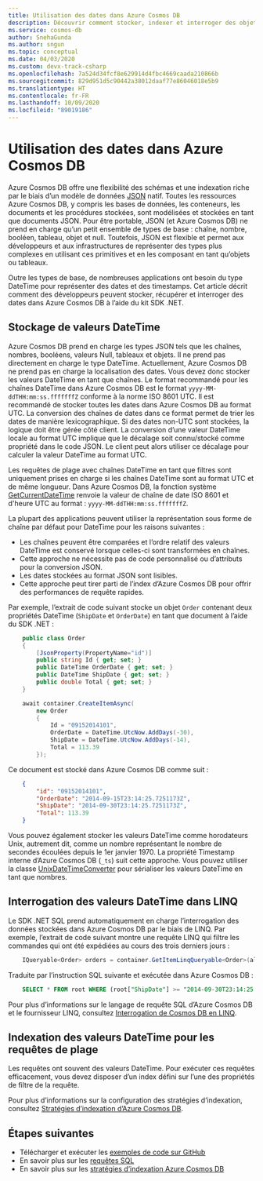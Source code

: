 ```yaml
---
title: Utilisation des dates dans Azure Cosmos DB
description: Découvrir comment stocker, indexer et interroger des objets DataTime dans Azure Cosmos DB
ms.service: cosmos-db
author: SnehaGunda
ms.author: sngun
ms.topic: conceptual
ms.date: 04/03/2020
ms.custom: devx-track-csharp
ms.openlocfilehash: 7a524d34fcf8e629914d4fbc4669caada210866b
ms.sourcegitcommit: 829d951d5c90442a38012daaf77e86046018e5b9
ms.translationtype: HT
ms.contentlocale: fr-FR
ms.lasthandoff: 10/09/2020
ms.locfileid: "89019186"
---
```

# <a name="working-with-dates-in-azure-cosmos-db"></a>Utilisation des dates dans Azure Cosmos DB

Azure Cosmos DB offre une flexibilité des schémas et une indexation riche par le biais d’un modèle de données [JSON](https://www.json.org) natif. Toutes les ressources Azure Cosmos DB, y compris les bases de données, les conteneurs, les documents et les procédures stockées, sont modélisées et stockées en tant que documents JSON. Pour être portable, JSON (et Azure Cosmos DB) ne prend en charge qu’un petit ensemble de types de base : chaîne, nombre, booléen, tableau, objet et null. Toutefois, JSON est flexible et permet aux développeurs et aux infrastructures de représenter des types plus complexes en utilisant ces primitives et en les composant en tant qu’objets ou tableaux.

Outre les types de base, de nombreuses applications ont besoin du type DateTime pour représenter des dates et des timestamps. Cet article décrit comment des développeurs peuvent stocker, récupérer et interroger des dates dans Azure Cosmos DB à l’aide du kit SDK .NET.

## <a name="storing-datetimes"></a>Stockage de valeurs DateTime

Azure Cosmos DB prend en charge les types JSON tels que les chaînes, nombres, booléens, valeurs Null, tableaux et objets. Il ne prend pas directement en charge le type DateTime. Actuellement, Azure Cosmos DB ne prend pas en charge la localisation des dates. Vous devez donc stocker les valeurs DateTime en tant que chaînes. Le format recommandé pour les chaînes DateTime dans Azure Cosmos DB est le format `yyyy-MM-ddTHH:mm:ss.fffffffZ` conforme à la norme ISO 8601 UTC. Il est recommandé de stocker toutes les dates dans Azure Cosmos DB au format UTC. La conversion des chaînes de dates dans ce format permet de trier les dates de manière lexicographique. Si des dates non-UTC sont stockées, la logique doit être gérée côté client. La conversion d’une valeur DateTime locale au format UTC implique que le décalage soit connu/stocké comme propriété dans le code JSON. Le client peut alors utiliser ce décalage pour calculer la valeur DateTime au format UTC.

Les requêtes de plage avec chaînes DateTime en tant que filtres sont uniquement prises en charge si les chaînes DateTime sont au format UTC et de même longueur. Dans Azure Cosmos DB, la fonction système [GetCurrentDateTime](sql-query-getcurrentdatetime.md) renvoie la valeur de chaîne de date ISO 8601 et d'heure UTC au format : `yyyy-MM-ddTHH:mm:ss.fffffffZ`.

La plupart des applications peuvent utiliser la représentation sous forme de chaîne par défaut pour DateTime pour les raisons suivantes :

* Les chaînes peuvent être comparées et l’ordre relatif des valeurs DateTime est conservé lorsque celles-ci sont transformées en chaînes.
* Cette approche ne nécessite pas de code personnalisé ou d’attributs pour la conversion JSON.
* Les dates stockées au format JSON sont lisibles.
* Cette approche peut tirer parti de l’index d’Azure Cosmos DB pour offrir des performances de requête rapides.

Par exemple, l’extrait de code suivant stocke un objet `Order` contenant deux propriétés DateTime (`ShipDate` et `OrderDate`) en tant que document à l’aide du SDK .NET :

```csharp
    public class Order
    {
        [JsonProperty(PropertyName="id")]
        public string Id { get; set; }
        public DateTime OrderDate { get; set; }
        public DateTime ShipDate { get; set; }
        public double Total { get; set; }
    }

    await container.CreateItemAsync(
        new Order
        {
            Id = "09152014101",
            OrderDate = DateTime.UtcNow.AddDays(-30),
            ShipDate = DateTime.UtcNow.AddDays(-14),
            Total = 113.39
        });
```

Ce document est stocké dans Azure Cosmos DB comme suit :

```json
    {
        "id": "09152014101",
        "OrderDate": "2014-09-15T23:14:25.7251173Z",
        "ShipDate": "2014-09-30T23:14:25.7251173Z",
        "Total": 113.39
    }
```  

Vous pouvez également stocker les valeurs DateTime comme horodateurs Unix, autrement dit, comme un nombre représentant le nombre de secondes écoulées depuis le 1er janvier 1970. La propriété Timestamp interne d’Azure Cosmos DB (`_ts`) suit cette approche. Vous pouvez utiliser la classe [UnixDateTimeConverter](https://msdn.microsoft.com/library/azure/microsoft.azure.documents.unixdatetimeconverter.aspx) pour sérialiser les valeurs DateTime en tant que nombres.

## <a name="querying-datetimes-in-linq"></a>Interrogation des valeurs DateTime dans LINQ

Le SDK .NET SQL prend automatiquement en charge l’interrogation des données stockées dans Azure Cosmos DB par le biais de LINQ. Par exemple, l’extrait de code suivant montre une requête LINQ qui filtre les commandes qui ont été expédiées au cours des trois derniers jours :

```csharp
    IQueryable<Order> orders = container.GetItemLinqQueryable<Order>(allowSynchronousQueryExecution: true).Where(o => o.ShipDate >= DateTime.UtcNow.AddDays(-3));
```

Traduite par l’instruction SQL suivante et exécutée dans Azure Cosmos DB :

```sql
    SELECT * FROM root WHERE (root["ShipDate"] >= "2014-09-30T23:14:25.7251173Z")
```

Pour plus d’informations sur le langage de requête SQL d’Azure Cosmos DB et le fournisseur LINQ, consultez [Interrogation de Cosmos DB en LINQ](sql-query-linq-to-sql.md).

## <a name="indexing-datetimes-for-range-queries"></a>Indexation des valeurs DateTime pour les requêtes de plage

Les requêtes ont souvent des valeurs DateTime. Pour exécuter ces requêtes efficacement, vous devez disposer d’un index défini sur l’une des propriétés de filtre de la requête.

Pour plus d’informations sur la configuration des stratégies d’indexation, consultez [Stratégies d’indexation d’Azure Cosmos DB](index-policy.md). 

## <a name="next-steps"></a>Étapes suivantes

* Télécharger et exécuter les [exemples de code sur GitHub](https://github.com/Azure/azure-documentdb-dotnet/tree/master/samples/code-samples)
* En savoir plus sur les [requêtes SQL](sql-query-getting-started.md)
* En savoir plus sur les [stratégies d’indexation Azure Cosmos DB](index-policy.md)
